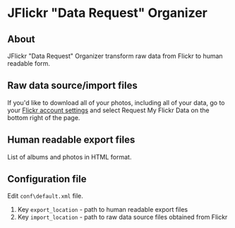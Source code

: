 # JFlickr "Data Request" Organizer
## About
JFlickr "Data Request" Organizer transform raw data from Flickr to human readable form. 
## Raw data source/import files
If you'd like to download all of your photos, including all of your data, go to your [Flickr account settings](https://www.flickr.com/account) and select Request My Flickr Data on the bottom right of the page.
## Human readable export files
List of albums and photos in HTML format.
## Configuration file
Edit `conf\default.xml` file. 
1. Key `export_location` - path to human readable export files
2. Key `import_location` - path to raw data source files obtained from Flickr
